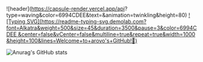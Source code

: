 ![header](https://capsule-render.vercel.app/api?
type=waving&color=6994CDEE&text=&animation=twinkling&height=80)
[![Typing SVG](https://readme-typing-svg.demolab.com?
font=Alkatra&weight=500&size=45&duration=3500&pause=3&color=6994CDEE
&center=false&vCenter=false&multiline=true&repeat=true&width=1000
&height=100&lines=Welcome+to+arovo's+GitHub!👋)](https://git.io/typing-svg)

![Anurag's GitHub stats](https://github-readme-stats.vercel.app/api?username=aarovo&show_icons=true&theme=swift)
